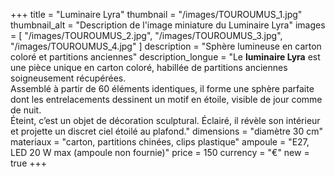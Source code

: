 +++
title = "Luminaire Lyra"
thumbnail = "/images/TOUROUMUS_1.jpg"
thumbnail_alt = "Description de l'image miniature du Luminaire Lyra"
images = [
  "/images/TOUROUMUS_2.jpg",
  "/images/TOUROUMUS_3.jpg",
  "/images/TOUROUMUS_4.jpg"
]
description = "Sphère lumineuse en carton coloré et partitions anciennes"
description_longue = "Le <b>luminaire Lyra</b> est une pièce unique en carton coloré, habillée de partitions anciennes soigneusement récupérées.<br>Assemblé à partir de 60 éléments identiques, il forme une sphère parfaite dont les entrelacements dessinent un motif en étoile, visible de jour comme de nuit.<br>Éteint, c’est un objet de décoration sculptural. Éclairé, il révèle son intérieur et projette un discret ciel étoilé au plafond."
dimensions = "diamètre 30 cm"
materiaux = "carton, partitions chinées, clips plastique"
ampoule = "E27, LED 20 W max (ampoule non fournie)"
price = 150
currency = "€"
new = true
+++